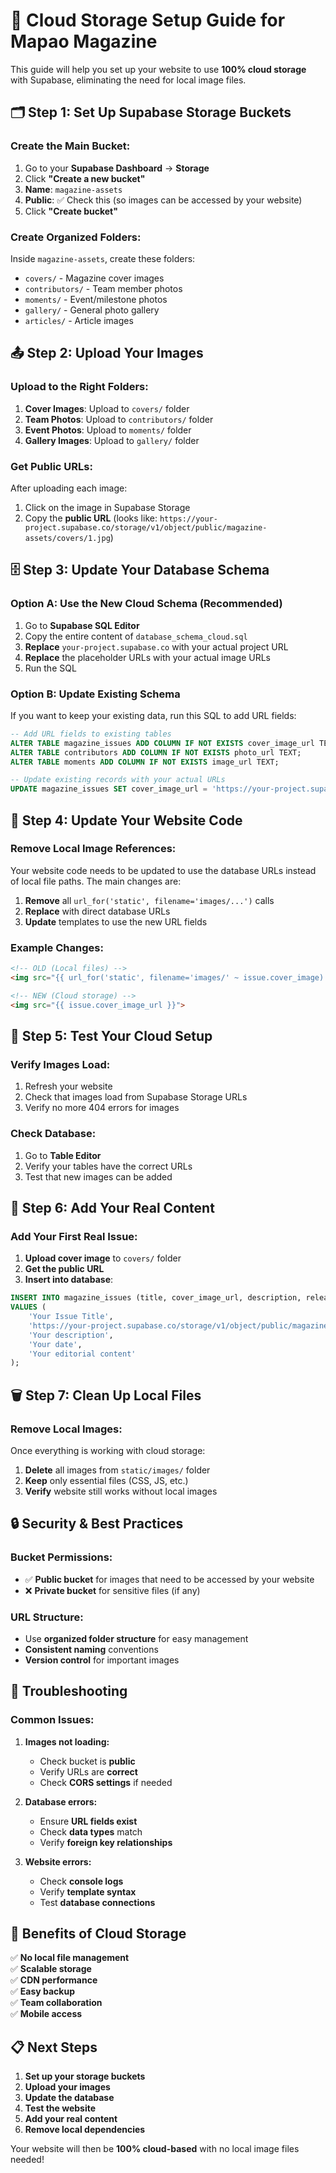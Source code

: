 # 🚀 Cloud Storage Setup Guide for Mapao Magazine

This guide will help you set up your website to use **100% cloud storage** with Supabase, eliminating the need for local image files.

## 🗂️ Step 1: Set Up Supabase Storage Buckets

### **Create the Main Bucket:**
1. Go to your **Supabase Dashboard** → **Storage**
2. Click **"Create a new bucket"**
3. **Name**: `magazine-assets`
4. **Public**: ✅ Check this (so images can be accessed by your website)
5. Click **"Create bucket"**

### **Create Organized Folders:**
Inside `magazine-assets`, create these folders:
- `covers/` - Magazine cover images
- `contributors/` - Team member photos
- `moments/` - Event/milestone photos
- `gallery/` - General photo gallery
- `articles/` - Article images

## 📤 Step 2: Upload Your Images

### **Upload to the Right Folders:**
1. **Cover Images**: Upload to `covers/` folder
2. **Team Photos**: Upload to `contributors/` folder
3. **Event Photos**: Upload to `moments/` folder
4. **Gallery Images**: Upload to `gallery/` folder

### **Get Public URLs:**
After uploading each image:
1. Click on the image in Supabase Storage
2. Copy the **public URL** (looks like: `https://your-project.supabase.co/storage/v1/object/public/magazine-assets/covers/1.jpg`)

## 🗄️ Step 3: Update Your Database Schema

### **Option A: Use the New Cloud Schema (Recommended)**
1. Go to **Supabase SQL Editor**
2. Copy the entire content of `database_schema_cloud.sql`
3. **Replace** `your-project.supabase.co` with your actual project URL
4. **Replace** the placeholder URLs with your actual image URLs
5. Run the SQL

### **Option B: Update Existing Schema**
If you want to keep your existing data, run this SQL to add URL fields:

```sql
-- Add URL fields to existing tables
ALTER TABLE magazine_issues ADD COLUMN IF NOT EXISTS cover_image_url TEXT;
ALTER TABLE contributors ADD COLUMN IF NOT EXISTS photo_url TEXT;
ALTER TABLE moments ADD COLUMN IF NOT EXISTS image_url TEXT;

-- Update existing records with your actual URLs
UPDATE magazine_issues SET cover_image_url = 'https://your-project.supabase.co/storage/v1/object/public/magazine-assets/covers/1.jpg' WHERE id = 1;
```

## 🔧 Step 4: Update Your Website Code

### **Remove Local Image References:**
Your website code needs to be updated to use the database URLs instead of local file paths. The main changes are:

1. **Remove** all `url_for('static', filename='images/...')` calls
2. **Replace** with direct database URLs
3. **Update** templates to use the new URL fields

### **Example Changes:**
```html
<!-- OLD (Local files) -->
<img src="{{ url_for('static', filename='images/' ~ issue.cover_image) }}">

<!-- NEW (Cloud storage) -->
<img src="{{ issue.cover_image_url }}">
```

## 📱 Step 5: Test Your Cloud Setup

### **Verify Images Load:**
1. Refresh your website
2. Check that images load from Supabase Storage URLs
3. Verify no more 404 errors for images

### **Check Database:**
1. Go to **Table Editor**
2. Verify your tables have the correct URLs
3. Test that new images can be added

## 🎯 Step 6: Add Your Real Content

### **Add Your First Real Issue:**
1. **Upload cover image** to `covers/` folder
2. **Get the public URL**
3. **Insert into database**:

```sql
INSERT INTO magazine_issues (title, cover_image_url, description, release_date, editorial) 
VALUES (
    'Your Issue Title', 
    'https://your-project.supabase.co/storage/v1/object/public/magazine-assets/covers/your_image.jpg',
    'Your description',
    'Your date',
    'Your editorial content'
);
```

## 🗑️ Step 7: Clean Up Local Files

### **Remove Local Images:**
Once everything is working with cloud storage:
1. **Delete** all images from `static/images/` folder
2. **Keep** only essential files (CSS, JS, etc.)
3. **Verify** website still works without local images

## 🔒 Security & Best Practices

### **Bucket Permissions:**
- ✅ **Public bucket** for images that need to be accessed by your website
- ❌ **Private bucket** for sensitive files (if any)

### **URL Structure:**
- Use **organized folder structure** for easy management
- **Consistent naming** conventions
- **Version control** for important images

## 🚨 Troubleshooting

### **Common Issues:**

1. **Images not loading:**
   - Check bucket is **public**
   - Verify URLs are **correct**
   - Check **CORS settings** if needed

2. **Database errors:**
   - Ensure **URL fields exist**
   - Check **data types** match
   - Verify **foreign key relationships**

3. **Website errors:**
   - Check **console logs**
   - Verify **template syntax**
   - Test **database connections**

## 🎉 Benefits of Cloud Storage

✅ **No local file management**  
✅ **Scalable storage**  
✅ **CDN performance**  
✅ **Easy backup**  
✅ **Team collaboration**  
✅ **Mobile access**  

## 📋 Next Steps

1. **Set up your storage buckets**
2. **Upload your images**
3. **Update the database**
4. **Test the website**
5. **Add your real content**
6. **Remove local dependencies**

Your website will then be **100% cloud-based** with no local image files needed!
